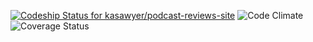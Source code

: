 [ ![Codeship Status for kasawyer/podcast-reviews-site](https://app.codeship.com/projects/387d0b60-bf12-0134-451e-0ef15c5d34cb/status?branch=master)](https://app.codeship.com/projects/196496)
![Code Climate](https://codeclimate.com/github/kasawyer/podcast-reviews-site.png)
![Coverage Status](https://coveralls.io/repos/kasawyer/podcast-reviews-site/badge.png)
